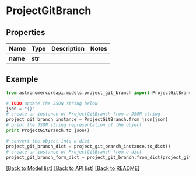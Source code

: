 # ProjectGitBranch


## Properties
Name | Type | Description | Notes
------------ | ------------- | ------------- | -------------
**name** | **str** |  | 

## Example

```python
from astronomercoreapi.models.project_git_branch import ProjectGitBranch

# TODO update the JSON string below
json = "{}"
# create an instance of ProjectGitBranch from a JSON string
project_git_branch_instance = ProjectGitBranch.from_json(json)
# print the JSON string representation of the object
print ProjectGitBranch.to_json()

# convert the object into a dict
project_git_branch_dict = project_git_branch_instance.to_dict()
# create an instance of ProjectGitBranch from a dict
project_git_branch_form_dict = project_git_branch.from_dict(project_git_branch_dict)
```
[[Back to Model list]](../README.md#documentation-for-models) [[Back to API list]](../README.md#documentation-for-api-endpoints) [[Back to README]](../README.md)


